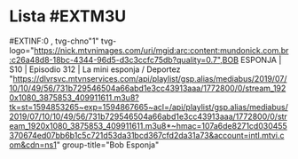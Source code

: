 # Lista #EXTM3U


#EXTINF:0 , tvg-chno"1" tvg-logo="https://nick.mtvnimages.com/uri/mgid:arc:content:mundonick.com.br:c26a48d8-18bc-4344-96d5-d3c3ccfc75db?quality=0.7",BOB ESPONJA | S10 | Episodio 312 | La mini esponja / Deportez
"https://dlvrsvc.mtvnservices.com/api/playlist/gsp.alias/mediabus/2019/07/10/10/49/56/731b729546504a66abd1e3cc43913aaa/1772800/0/stream_1920x1080_3875853_409911611.m3u8?tk=st=1594853265~exp=1594867665~acl=/api/playlist/gsp.alias/mediabus/2019/07/10/10/49/56/731b729546504a66abd1e3cc43913aaa/1772800/0/stream_1920x1080_3875853_409911611.m3u8*~hmac=107a6de8271cd030455370674ed07bb6b1c5c721d53da31bcd367cfd2da31a73&account=intl.mtvi.com&cdn=ns1" group-title="Bob Esponja"

 
